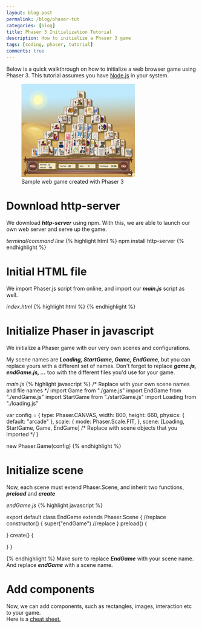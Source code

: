 ```yaml
---
layout: blog-post
permalink: /blog/phaser-tut
categories: [blog]
title: Phaser 3 Initialization Tutorial
description: How to initialize a Phaser 3 game
tags: [coding, phaser, tutorial]
comments: true
---
```


Below is a quick walkthrough on how to initialize a web browser game using Phaser 3.
This tutorial assumes you have <a href="https://nodejs.org/en/">Node.js</a> in your system.
<figure>
  
  <img src="/assets/images/bubbas-image.png" width="300px"/>
  <figcaption>
    Sample web game created with Phaser 3
  </figcaption>
</figure>

# Download http-server

We download <b><i>http-server</i></b> using npm. With this, we are able to launch our own web server and serve up the game.

<class class="blog-date">
  <i>terminal/command line</i>
</class>
{% highlight html %}
npm install http-server
{% endhighlight %}


# Initial HTML file

We import Phaser.js script from online, and import our <i><b>main.js</b></i> script as well.

<class class="blog-date">
  <i>index.html</i>
</class>
{% highlight html %}

<html>
  <head>
    <script src="https://cdn.jsdelivr.net/npm/phaser@3.18/dist/phaser-arcade-physics.min.js"></script>
  </head>
  <body>
      <script type="module" src="main.js"></script>
  </body>
</html> {% endhighlight %}

# Initialize Phaser in javascript

We initialize a Phaser game with our very own scenes and configurations.


My scene names are <i><b>Loading, StartGame, Game, EndGame</b></i>, but you can replace yours with a different set of names.
Don't forget to replace <i><b>game.js, endGame.js, ...</b></i> too with the different files you'd use for your game.


<class class="blog-date">
  <i>main.js</i>
</class>
{% highlight javascript %}
/* Replace with your own scene names and file names */
import Game from "./game.js"
import EndGame from "./endGame.js"
import StartGame from "./startGame.js"
import Loading from "./loading.js"

var config = {
  type: Phaser.CANVAS,
  width: 800, 
  height: 660,
  physics: {
    default: "arcade"
  },
  scale: {
    mode: Phaser.Scale.FIT,
  },
  scene: [Loading, StartGame, Game, EndGame] /* Replace with scene objects that you imported */
}

new Phaser.Game(config)
{% endhighlight %}




# Initialize scene

Now, each scene must extend Phaser.Scene, and inherit two functions, <b><i>preload</i></b> and <b><i>create</i></b> 

<class class="blog-date">
  <i>endGame.js</i>
</class>
{% highlight javascript %}

export default class EndGame extends Phaser.Scene { //replace
  constructor() {
    super("endGame") //replace
  }
  preload() {

  }
  create() {
    
  }
}

{% endhighlight %}
Make sure to replace <i><b>EndGame</b></i> with your scene name.
<br/>
And replace <i><b>endGame</b></i> with a scene name.



# Add components
Now, we can add components, such as rectangles, images, interaction etc to your game.
<br/>
Here is a <a href="/blog/phaser">cheat sheet.</a>
